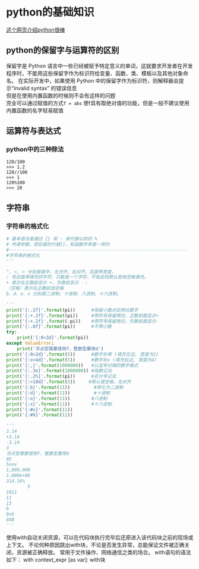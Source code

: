 # python的基础知识

[这个网页介绍python很棒](https://www.liaoxuefeng.com/wiki/1016959663602400)

## python的保留字与运算符的区别

保留字是 Python 语言中一些已经被赋予特定意义的单词，这就要求开发者在开发程序时，不能用这些保留字作为标识符给变量、函数、类、模板以及其他对象命名。
在实际开发中，如果使用 Python 中的保留字作为标识符，则解释器会提示“invalid syntax” 的错误信息  
但是在使用内置函数的时候则不会有这样的问题  
完全可以通过赋值的方式`f = abs` 使f具有取绝对值的功能，但是一般不建议使用内置函数的名字轻易赋值

## 运算符与表达式

### python中的三种除法

    120/100
    >>> 1.2
    120//100
    >>> 1
    120%100
    >>> 20

## 字符串

### 字符串的格式化

```python
# 基本语法是通过 {} 和 : 来代替以前的 %
# 传递参数，把后面的代替{}，和函数传参是一样的
#-------------------------------------------------------------------
#字符串的格式化
'''

^, <, > 分别是居中、左对齐、右对齐，后面带宽度，
: 号后面带填充的字符，只能是一个字符，不指定则默认是用空格填充。
+ 表示在正数前显示 +，负数前显示 -；
（空格）表示在正数前加空格
b、d、o、x 分别是二进制、十进制、八进制、十六进制。

'''
print('{:.2f}'.format(pi))      #保留小数点后两位数字
print('{:+.2f}'.format(pi))     #带符号保留两位，正数前面显示+
print('{:+.2f}'.format(-pi))    #带符号保留两位，负数前面显示-
print('{:.0f}'.format(pi))      #不带小数
try:
    print('{:0<3d}'.format(pi))
except ValueError:
    print('浮点型需要使用f，整数型要用d')
print('{:0>2d}'.format(5))      #数字补零 (填充左边, 宽度为2)
print('{:x<4d}'.format(5))      #数字补x (填充右边, 宽度为4)
print('{:,}'.format(1000000))   #以逗号分隔的数字格式
print('{:.3e}'.format(1000000)) #指数记法
print('{:.2%}'.format(pi))      #百分号记法
print('{:>10d}'.format(5))     #默认是空格，左对齐
print('{:b}'.format(11))         #转化为二进制
print('{:d}'.format(11))         #十进制
print('{:o}'.format(11))        #八进制
print('{:x}'.format(11))        #十六进制
print('{:#x}'.format(11))
print('{:#X}'.format(11))

'''
3.14
+3.14
-3.14
3
浮点型需要使用f，整数型要用d
05
5xxx
1,000,000
1.000e+06
314.16%
        5
1011
11
13
b
0xb
0XB
'''
```





使用with自动关闭资源，可以在代码块执行完毕后还原进入该代码块之前的现场或上下文。 
不论何种原因跳出with块，不论是否发生异常，总能保证文件被正确关闭，资源被正确释放。 
常用于文件操作、网络通信之类的场合。 
with语句的语法如下： 
	with context_expr [as var]:
		with块 